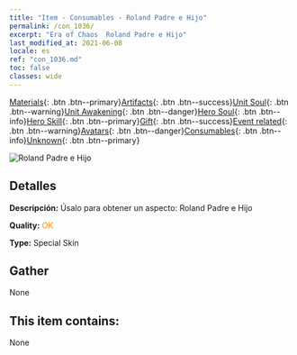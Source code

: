 ```yaml
---
title: "Item - Consumables - Roland Padre e Hijo"
permalink: /con_1036/
excerpt: "Era of Chaos  Roland Padre e Hijo"
last_modified_at: 2021-06-08
locale: es
ref: "con_1036.md"
toc: false
classes: wide
---
```

 [Materials](/ItemsES/){: .btn .btn--primary}[Artifacts](/ItemsES/Artifacts/){: .btn .btn--success}[Unit Soul](/ItemsES/UnitSoul/){: .btn .btn--warning}[Unit Awakening](/ItemsES/UnitAwakening/){: .btn .btn--danger}[Hero Soul](/ItemsES/HeroSoul/){: .btn .btn--info}[Hero Skill](/ItemsES/HeroSkill/){: .btn .btn--primary}[Gift](/ItemsES/Gift/){: .btn .btn--success}[Event related](/ItemsES/Events/){: .btn .btn--warning}[Avatars](/ItemsES/Avatars/){: .btn .btn--danger}[Consumables](/ItemsES/Consumables/){: .btn .btn--info}[Unknown](/ItemsES/Unknown/){: .btn .btn--primary}

 ![Roland Padre e Hijo](/images/h/h_Roland9.jpg)

## Detalles
 **Descripción:** Úsalo para obtener un aspecto: Roland Padre e Hijo

 **Quality:** <span style="color: #FF8C00">OK</span>

 **Type:** Special Skin

## Gather

  None

## This item contains:

  None

